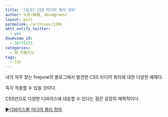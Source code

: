 ```yaml
---
title: '[링크] CSS 미디어 쿼리 정의'
author: 녹풍(綠風, Windgreen)
layout: post
permalink: /archives/1200
aktt_notify_twitter:
  - yes
daumview_id:
  - 36731223
categories:
  - 웹 퍼블리싱
tags:
  - CSS
---
```

내가 자주 찾는 firejune의 블로그에서 발견한 CSS 미디어 쿼리에 대한 다양한 예제다.

즉각 적용할 수 있을 것이다.

CSS만으로 다양한 디바이스에 대응할 수 있다는 점은 굉장히 매력적이다.

[▶디바이스별 미디어 쿼리 정의][1]

 [1]: http://firejune.com/1633